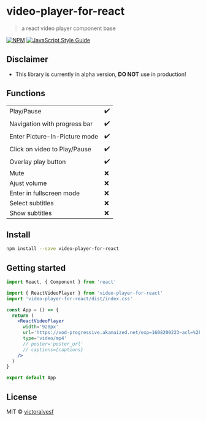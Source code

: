 # video-player-for-react

> a react video player component base

[![NPM](https://img.shields.io/npm/v/video-player-for-react.svg)](https://www.npmjs.com/package/video-player-for-react) [![JavaScript Style Guide](https://img.shields.io/badge/code_style-standard-brightgreen.svg)](https://standardjs.com)

## Disclaimer

- This library is currently in alpha version, **DO NOT** use in production!

## Functions

|                               |                    |
| ----------------------------- | ------------------ |
| Play/Pause                    | :heavy_check_mark: |
| Navigation with progress bar  | :heavy_check_mark: |
| Enter Picture-In-Picture mode | :heavy_check_mark: |
| Click on video to Play/Pause  | :heavy_check_mark: |
| Overlay play button           | :heavy_check_mark: |
| Mute                          | :x:                |
| Ajust volume                  | :x:                |
| Enter in fullscreen mode      | :x:                |
| Select subtitles              | :x:                |
| Show subtitles                | :x:                |

## Install

```bash
npm install --save video-player-for-react
```

## Getting started

```jsx
import React, { Component } from 'react'

import { ReactVideoPlayer } from 'video-player-for-react'
import 'video-player-for-react/dist/index.css'

const App = () => {
  return (
    <ReactVideoPlayer
      width='928px'
      url='https://vod-progressive.akamaized.net/exp=1608200223~acl=%2Fvimeo-prod-skyfire-std-us%2F01%2F3602%2F14%2F368010126%2F1522081533.mp4~hmac=31a584e5e3cb2360347c9193602d18885678c0fd7df8af24bb40b6b4d9f7dff3/vimeo-prod-skyfire-std-us/01/3602/14/368010126/1522081533.mp4?download=1&filename=video.mp4'
      type='video/mp4'
      // poster='poster_url'
      // captions={captions}
    />
  )
}

export default App
```

## License

MIT © [victoralvesf](https://github.com/victoralvesf)
